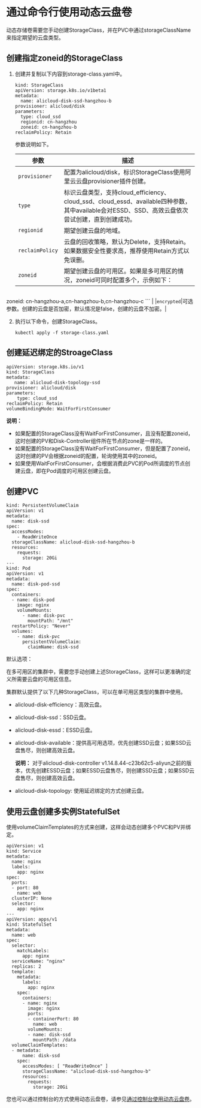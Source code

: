 # 通过命令行使用动态云盘卷

动态存储卷需要您手动创建StorageClass，并在PVC中通过storageClassName来指定期望的云盘类型。

## 创建指定zoneid的StorageClass

1.  创建并复制以下内容到storage-class.yaml中。

    ```
    kind: StorageClass
    apiVersion: storage.k8s.io/v1beta1
    metadata:
      name: alicloud-disk-ssd-hangzhou-b
    provisioner: alicloud/disk
    parameters:
      type: cloud_ssd
      regionid: cn-hangzhou
      zoneid: cn-hangzhou-b
    reclaimPolicy: Retain
    ```

    参数说明如下。

    |参数|描述|
    |--|--|
    |`provisioner`|配置为alicloud/disk，标识StorageClass使用阿里云云盘provisioner插件创建。|
    |`type`|标识云盘类型，支持cloud\_efficiency、cloud\_ssd、cloud\_essd、available四种参数，其中available会对ESSD、SSD、高效云盘依次尝试创建，直到创建成功。|
    |`regionid`|期望创建云盘的地域。|
    |`reclaimPolicy`|云盘的回收策略，默认为Delete，支持Retain。如果数据安全性要求高，推荐使用Retain方式以免误删。|
    |`zoneid`|期望创建云盘的可用区。如果是多可用区的情况，zoneid可同时配置多个，示例如下：

    ```
zoneid: cn-hangzhou-a,cn-hangzhou-b,cn-hangzhou-c
    ``` |
    |`encrypted`|可选参数。创建的云盘是否加密，默认情况是false，创建的云盘不加密。|

2.  执行以下命令，创建StorageClass。

    ```
    kubectl apply -f storage-class.yaml
    ```


## 创建延迟绑定的StroageClass

```
apiVersion: storage.k8s.io/v1
kind: StorageClass
metadata:
   name: alicloud-disk-topology-ssd
provisioner: alicloud/disk
parameters:
    type: cloud_ssd
reclaimPolicy: Retain
volumeBindingMode: WaitForFirstConsumer
```

**说明：**

-   如果配置的StorageClass没有WaitForFirstConsumer，且没有配置zoneid，这时创建的PV和Disk-Controller组件所在节点的zone是一样的。
-   如果配置的StorageClass没有WaitForFirstConsumer，但是配置了zoneid，这时创建的PV会根据zoneid的配置，轮询使用其中的zoneid。
-   如果使用WaitForFirstConsumer，会根据消费此PVC的Pod所调度的节点创建云盘，即在Pod调度的可用区创建云盘。

## 创建PVC

```
kind: PersistentVolumeClaim
apiVersion: v1
metadata:
  name: disk-ssd
spec:
  accessModes:
    - ReadWriteOnce
  storageClassName: alicloud-disk-ssd-hangzhou-b
  resources:
    requests:
      storage: 20Gi
---
kind: Pod
apiVersion: v1
metadata:
  name: disk-pod-ssd
spec:
  containers:
  - name: disk-pod
    image: nginx
    volumeMounts:
      - name: disk-pvc
        mountPath: "/mnt"
  restartPolicy: "Never"
  volumes:
    - name: disk-pvc
      persistentVolumeClaim:
        claimName: disk-ssd
```

默认选项：

在多可用区的集群中，需要您手动创建上述StorageClass，这样可以更准确的定义所需要云盘的可用区信息。

集群默认提供了以下几种StorageClass，可以在单可用区类型的集群中使用。

-   alicloud-disk-efficiency：高效云盘。
-   alicloud-disk-ssd：SSD云盘。
-   alicloud-disk-essd：ESSD云盘。
-   alicloud-disk-available：提供高可用选项，优先创建SSD云盘；如果SSD云盘售尽，则创建高效云盘。

    **说明：** 对于alicloud-disk-controller v1.14.8.44-c23b62c5-aliyun之前的版本，优先创建ESSD云盘；如果ESSD云盘售尽，则创建SSD云盘；如果SSD云盘售尽，则创建高效云盘。

-   alicloud-disk-topology: 使用延迟绑定的方式创建云盘。

## 使用云盘创建多实例StatefulSet

使用volumeClaimTemplates的方式来创建，这样会动态创建多个PVC和PV并绑定。

```
apiVersion: v1
kind: Service
metadata:
  name: nginx
  labels:
    app: nginx
spec:
  ports:
  - port: 80
    name: web
  clusterIP: None
  selector:
    app: nginx
---
apiVersion: apps/v1
kind: StatefulSet
metadata:
  name: web
spec:
  selector:
    matchLabels:
      app: nginx
  serviceName: "nginx"
  replicas: 2
  template:
    metadata:
      labels:
        app: nginx
    spec:
      containers:
      - name: nginx
        image: nginx
        ports:
        - containerPort: 80
          name: web
        volumeMounts:
        - name: disk-ssd
          mountPath: /data
  volumeClaimTemplates:
  - metadata:
      name: disk-ssd
    spec:
      accessModes: [ "ReadWriteOnce" ]
      storageClassName: "alicloud-disk-ssd-hangzhou-b"
      resources:
        requests:
          storage: 20Gi
```

您也可以通过控制台的方式使用动态云盘卷，请参见[通过控制台使用动态云盘卷](/intl.zh-CN/Kubernetes集群用户指南/存储管理-Flexvolume/云盘存储卷/通过控制台使用动态云盘卷.md)。

